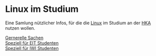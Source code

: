 # Linux im Studium

Eine Samlung nützlicher Infos, für die die [Linux](https://www.kernel.org/linux.html) im Studium an der [HKA](www.h-ka.de) nutzen wollen.

[Gernerelle Sachen](Generell.md)  
[Speziell für EIT Studenten](EIT.md)  
[Speziell für IWI Studenten](IWI.md)  
